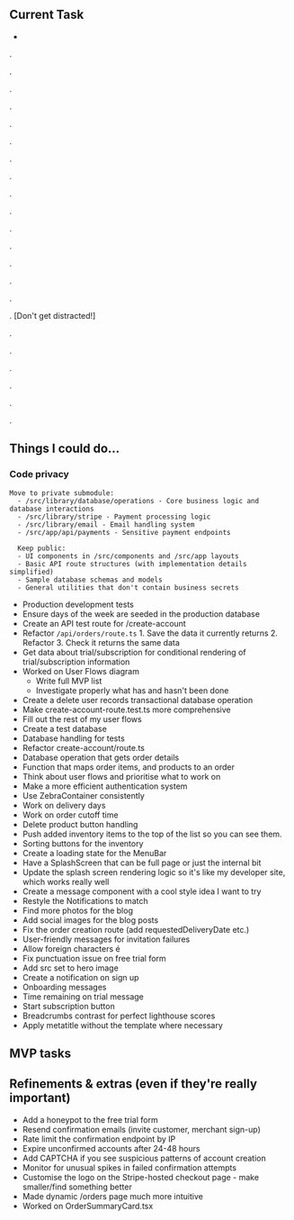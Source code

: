 ## Current Task

-

.

.

.

.

.

.

.

.

.

.

.

.

.

.

.

. [Don't get distracted!]

.

.

.

.

.

.

## Things I could do...

### Code privacy

```plaintext
Move to private submodule:
  - /src/library/database/operations - Core business logic and database interactions
  - /src/library/stripe - Payment processing logic
  - /src/library/email - Email handling system
  - /src/app/api/payments - Sensitive payment endpoints

  Keep public:
  - UI components in /src/components and /src/app layouts
  - Basic API route structures (with implementation details simplified)
  - Sample database schemas and models
  - General utilities that don't contain business secrets
```

-  Production development tests
-  Ensure days of the week are seeded in the production database
-  Create an API test route for /create-account
-  Refactor `/api/orders/route.ts` 1. Save the data it currently returns 2. Refactor 3. Check it returns the same data
-  Get data about trial/subscription for conditional rendering of trial/subscription information
-  Worked on User Flows diagram
   -  Write full MVP list
   -  Investigate properly what has and hasn't been done
-  Create a delete user records transactional database operation
-  Make create-account-route.test.ts more comprehensive
-  Fill out the rest of my user flows
-  Create a test database
-  Database handling for tests
-  Refactor create-account/route.ts
-  Database operation that gets order details
-  Function that maps order items, and products to an order
-  Think about user flows and prioritise what to work on
-  Make a more efficient authentication system
-  Use ZebraContainer consistently
-  Work on delivery days
-  Work on order cutoff time
-  Delete product button handling
-  Push added inventory items to the top of the list so you can see them.
-  Sorting buttons for the inventory
-  Create a loading state for the MenuBar
-  Have a SplashScreen that can be full page or just the internal bit
-  Update the splash screen rendering logic so it's like my developer site, which works really well
-  Create a message component with a cool style idea I want to try
-  Restyle the Notifications to match
-  Find more photos for the blog
-  Add social images for the blog posts
-  Fix the order creation route (add requestedDeliveryDate etc.)
-  User-friendly messages for invitation failures
-  Allow foreign characters é
-  Fix punctuation issue on free trial form
-  Add src set to hero image
-  Create a notification on sign up
-  Onboarding messages
-  Time remaining on trial message
-  Start subscription button
-  Breadcrumbs contrast for perfect lighthouse scores
-  Apply metatitle without the template where necessary

## MVP tasks

## Refinements & extras (even if they're really important)

-  Add a honeypot to the free trial form
-  Resend confirmation emails (invite customer, merchant sign-up)
-  Rate limit the confirmation endpoint by IP
-  Expire unconfirmed accounts after 24-48 hours
-  Add CAPTCHA if you see suspicious patterns of account creation
-  Monitor for unusual spikes in failed confirmation attempts
-  Customise the logo on the Stripe-hosted checkout page - make smaller/find something better
-  Made dynamic /orders page much more intuitive
-  Worked on OrderSummaryCard.tsx
